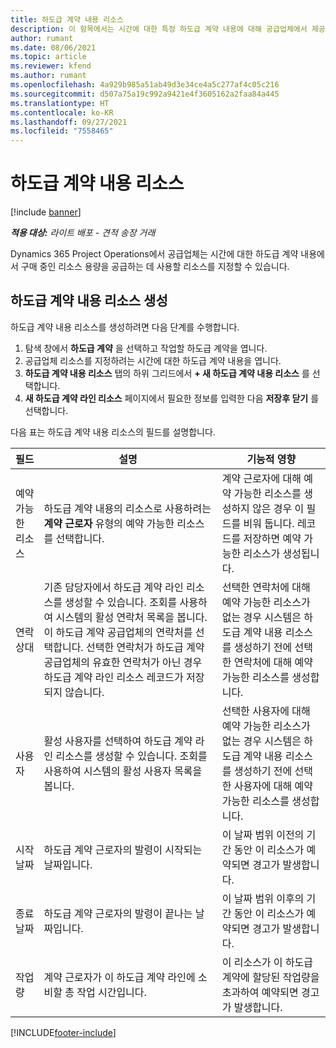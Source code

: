 ```yaml
---
title: 하도급 계약 내용 리소스
description: 이 항목에서는 시간에 대한 특정 하도급 계약 내용에 대해 공급업체에서 제공하는 전용 리소스를 지정하는 방법을 설명합니다.
author: rumant
ms.date: 08/06/2021
ms.topic: article
ms.reviewer: kfend
ms.author: rumant
ms.openlocfilehash: 4a929b985a51ab49d3e34ce4a5c277af4c05c216
ms.sourcegitcommit: d507a75a19c992a9421e4f3605162a2faa84a445
ms.translationtype: HT
ms.contentlocale: ko-KR
ms.lasthandoff: 09/27/2021
ms.locfileid: "7558465"
---
```

# <a name="subcontract-line-resources"></a>하도급 계약 내용 리소스

[!include [banner](../../includes/dataverse-preview.md)]

_**적용 대상:** 라이트 배포 - 견적 송장 거래_

Dynamics 365 Project Operations에서 공급업체는 시간에 대한 하도급 계약 내용에서 구매 중인 리소스 용량을 공급하는 데 사용할 리소스를 지정할 수 있습니다.

## <a name="create-subcontract-line-resources"></a>하도급 계약 내용 리소스 생성

하도급 계약 내용 리소스를 생성하려면 다음 단계를 수행합니다.

1. 탐색 창에서 **하도급 계약** 을 선택하고 작업할 하도급 계약을 엽니다.
2. 공급업체 리소스를 지정하려는 시간에 대한 하도급 계약 내용을 엽니다.
3. **하도급 계약 내용 리소스** 탭의 하위 그리드에서 **+ 새 하도급 계약 내용 리소스** 를 선택합니다.
4. **새 하도급 계약 라인 리소스** 페이지에서 필요한 정보를 입력한 다음 **저장후 닫기** 를 선택합니다.

다음 표는 하도급 계약 내용 리소스의 필드를 설명합니다.

| 필드 | 설명 | 기능적 영향 |
| ----- | ----------- | ----------------- |
| 예약 가능한 리소스 | 하도급 계약 내용의 리소스로 사용하려는 **계약 근로자** 유형의 예약 가능한 리소스를 선택합니다.| 계약 근로자에 대해 예약 가능한 리소스를 생성하지 않은 경우 이 필드를 비워 둡니다. 레코드를 저장하면 예약 가능한 리소스가 생성됩니다.  |
| 연락 상대 | 기존 담당자에서 하도급 계약 라인 리소스를 생성할 수 있습니다. 조회를 사용하여 시스템의 활성 연락처 목록을 봅니다. 이 하도급 계약 공급업체의 연락처를 선택합니다. 선택한 연락처가 하도급 계약 공급업체의 유효한 연락처가 아닌 경우 하도급 계약 라인 리소스 레코드가 저장되지 않습니다.| 선택한 연락처에 대해 예약 가능한 리소스가 없는 경우 시스템은 하도급 계약 내용 리소스를 생성하기 전에 선택한 연락처에 대해 예약 가능한 리소스를 생성합니다. |
| 사용자 | 활성 사용자를 선택하여 하도급 계약 라인 리소스를 생성할 수 있습니다. 조회를 사용하여 시스템의 활성 사용자 목록을 봅니다.| 선택한 사용자에 대해 예약 가능한 리소스가 없는 경우 시스템은 하도급 계약 내용 리소스를 생성하기 전에 선택한 사용자에 대해 예약 가능한 리소스를 생성합니다. |
| 시작 날짜 | 하도급 계약 근로자의 발령이 시작되는 날짜입니다.| 이 날짜 범위 이전의 기간 동안 이 리소스가 예약되면 경고가 발생합니다. |
| 종료 날짜 | 하도급 계약 근로자의 발령이 끝나는 날짜입니다.| 이 날짜 범위 이후의 기간 동안 이 리소스가 예약되면 경고가 발생합니다. |
| 작업량 | 계약 근로자가 이 하도급 계약 라인에 소비할 총 작업 시간입니다.| 이 리소스가 이 하도급 계약에 할당된 작업량을 초과하여 예약되면 경고가 발생합니다. |


[!INCLUDE[footer-include](../../includes/footer-banner.md)]
